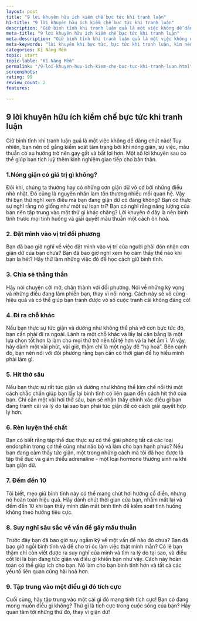 ```yaml
---
layout: post
title: "9 lời khuyên hữu ích kiềm chế bực tức khi tranh luận"
h1-title: "9 lời khuyên hữu ích kiềm chế bực tức khi tranh luận"
description: "Giữ bình tĩnh khi tranh luận quả là một việc không dễ dàng chút nào! Tuy nhiên, bạn nên cố gắng kiểm soát tâm trạng bởi khi nóng giận, sự việc, mâu thuẫn có xu hướng trở nên gay gắt và bất lợi hơn. Một số lời khuyên sau có thể giúp bạn tích luỹ thêm kinh nghiệm giao tiếp cho bản thân."
meta-title: "9 lời khuyên hữu ích kiềm chế bực tức khi tranh luận"
meta-description: "Giữ bình tĩnh khi tranh luận quả là một việc không dễ dàng chút nào! Tuy nhiên, bạn nên cố gắng kiểm soát tâm trạng bởi khi nóng giận, sự việc, mâu thuẫn có xu hướng trở nên gay gắt và bất lợi hơn. Một số lời khuyên sau có thể giúp bạn tích luỹ thêm kinh nghiệm giao tiếp cho bản thân."
meta-keywords: "lời khuyên khi bực tức, bực tức khi tranh luận, kìm nén cơn giận"
categories: Kĩ Năng Mềm
topic: start
topic-lable: "Kĩ Năng Mềm"
permalink: "/9-loi-khuyen-huu-ich-kiem-che-buc-tuc-khi-tranh-luan.html"
screenshots:
rating: 99
review_count: 2
features:

---
```


## 9 lời khuyên hữu ích kiềm chế bực tức khi tranh luận
Giữ bình tĩnh khi tranh luận quả là một việc không dễ dàng chút nào! Tuy nhiên, bạn nên cố gắng kiểm soát tâm trạng bởi khi nóng giận, sự việc, mâu thuẫn có xu hướng trở nên gay gắt và bất lợi hơn. Một số lời khuyên sau có thể giúp bạn tích luỹ thêm kinh nghiệm giao tiếp cho bản thân.

### 1.Nóng giận có giá trị gì không?
Đôi khi, chúng ta thường hay có những cơn giận dữ vô cớ bởi những điều nhỏ nhặt. Đó cũng là nguyên nhân làm tổn thương nhiều mối quan hệ.
Vậy thì bạn thử nghĩ xem điều mà bạn đang giận dữ có đáng không? Bạn có thực sự nghĩ rằng nó giống như một sự loạn trí? Bạn có nghĩ rằng năng lượng của bạn nên tập trung vào một thứ gì khác chăng? Lời khuyên ở đây là nên bình tĩnh trước mọi tình huống và giải quyết mâu thuẫn một cách ôn hoà.

### 2. Đặt mình vào vị trí đối phương
Bạn đã bao giờ nghĩ về việc đặt mình vào vị trí của người phải đón nhận cơn giận dữ của bạn chưa? Bạn đã bao giờ nghĩ xem họ cảm thấy thế nào khi bạn la hét? Hãy thử làm những việc đó để học cách giữ bình tĩnh.

### 3. Chia sẻ thẳng thắn
Hãy nói chuyện cởi mở, chân thành với đối phương. Nói về những kỳ vọng và những điều đang làm phiền bạn, thay vì nổi nóng. Cách này sẽ vô cùng hiệu quả và có thể giúp bạn tránh được vô số cuộc tranh cãi không đáng có!

### 4. Đi ra chỗ khác
Nếu bạn thực sự tức giận và dường như không thể phá vỡ cơn bực tức đó, bạn cần phải đi ra ngoài. Lánh ra một chỗ khác và lấy lại cân bằng là một lựa chọn tốt hơn là làm cho mọi thứ trở nên tồi tệ hơn và la hét ầm ĩ.
Vì vậy, hãy dành một vài phút, vài giờ, thậm chí là một ngày để “hạ hoả”. Bên cạnh đó, bạn nên nói với đối phương rằng bạn cần có thời gian để họ hiểu mình phải làm gì.

### 5. Hít thở sâu
Nếu bạn thực sự rất tức giận và dường như không thể kìm chế nổi thì một cách chắc chắn giúp bạn lấy lại bình tĩnh có liên quan đến cách hít thở của bạn.
Chỉ cần một vài hơi thở sâu, bạn sẽ nhận thấy chính xác điều gì bạn đang tranh cãi và lý do tại sao bạn phải tức giận để có cách giải quyết hợp lý hơn.

### 6. Rèn luyện thể chất
Bạn có biết rằng tập thể dục thực sự có thể giải phóng tất cả các loại endorphin trong cơ thể cũng như não bộ và làm cho bạn hạnh phúc?
Nếu bạn đang cảm thấy tức giận, một trong những cách mà tôi đã học được là tập thể dục và giảm thiểu adrenaline - một loại hormone thường sinh ra khi bạn giận dữ.

### 7. Đếm đến 10
Tôi biết, mẹo giữ bình tĩnh này có thể mang chút hơi hướng cổ điển, nhưng nó hoàn toàn hiệu quả. Hãy dành chút thời gian của bạn, nhắm mắt lại và đếm đến 10 khi bạn thấy mình dần mất bình tĩnh để kiểm soát tình huống không theo hướng tiêu cực.

### 8. Suy nghĩ sâu sắc về vấn đề gây mâu thuẫn
Trước đây bạn đã bao giờ suy ngẫm kỹ về một vấn đề nào đó chưa? Bạn đã bao giờ ngồi bình tĩnh và để cho trí óc làm việc thật mình mẫn? Có lẽ bạn thậm chí còn viết được ra suy nghĩ của mình và tìm ra lý do tại sao, và điều cốt lõi là bạn đang tức giận và điều gì khiến bạn như vậy.
Cách này hoàn toàn có thể giúp ích cho bạn. Nó làm cho bạn bình tĩnh hơn và tất cả các yếu tố liên quan cũng hài hoà hơn.

### 9. Tập trung vào một điều gì đó tích cực
Cuối cùng, hãy tập trung vào một cái gì đó mang tính tích cực! Bạn có đang mong muốn điều gì không? Thứ gì là tích cực trong cuộc sống của bạn? Hãy quan tâm tới những thứ đó, thay vì giận dữ!


<script type="application/ld+json">
{
  "@context": "http://schema.org/",
  "@type": "Review",
  "itemReviewed": {
    "@type": "Thing",
    "name": "Kĩ Năng Mềm"
  },
  "author": {
    "@type": "Person",
    "name": "Trọng Huỳnh"
  },
  "reviewRating": {
    "@type": "Rating",
    "ratingValue": "99",
    "bestRating": "100" 
  },
  "publisher": {
    "@type": "Organization",
    "name": "SkillForLife"
}
</script>